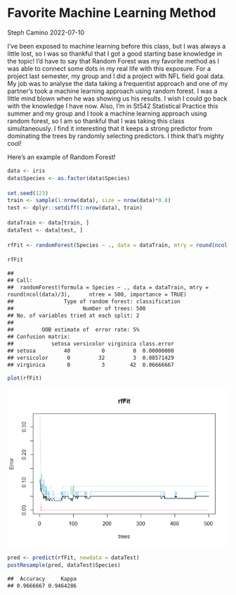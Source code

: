 Favorite Machine Learning Method
================
Steph Camino
2022-07-10

I’ve been exposed to machine learning before this class, but I was
always a little lost, so I was so thankful that I got a good starting
base knowledge in the topic! I’d have to say that Random Forest was my
favorite method as I was able to connect some dots in my real life with
this exposure. For a project last semester, my group and I did a project
with NFL field goal data. My job was to analyse the data taking a
frequentist approach and one of my partner’s took a machine learning
approach using random forest. I was a little mind blown when he was
showing us his results. I wish I could go back with the knowledge I have
now. Also, I’m in St542 Statistical Practice this summer and my group
and I took a machine learning approach using random forest, so I am so
thankful that I was taking this class simultaneously. I find it
interesting that it keeps a strong predictor from dominating the trees
by randomly selecting predictors. I think that’s mighty cool!

Here’s an example of Random Forest!

``` r
data <- iris
data$Species <- as.factor(data$Species)

set.seed(123)
train <- sample(1:nrow(data), size = nrow(data)*0.8)
test <- dplyr::setdiff(1:nrow(data), train)

dataTrain <- data[train, ]
dataTest <- data[test, ]

rfFit <- randomForest(Species ~ ., data = dataTrain, mtry = round(ncol(data)/3), ntree = 500, importance = TRUE)

rfFit
```

    ## 
    ## Call:
    ##  randomForest(formula = Species ~ ., data = dataTrain, mtry = round(ncol(data)/3),      ntree = 500, importance = TRUE) 
    ##                Type of random forest: classification
    ##                      Number of trees: 500
    ## No. of variables tried at each split: 2
    ## 
    ##         OOB estimate of  error rate: 5%
    ## Confusion matrix:
    ##            setosa versicolor virginica class.error
    ## setosa         40          0         0  0.00000000
    ## versicolor      0         32         3  0.08571429
    ## virginica       0          3        42  0.06666667

``` r
plot(rfFit)
```

![](../images/unnamed-chunk-5-1.png)<!-- -->

``` r
pred <- predict(rfFit, newdata = dataTest)
postResample(pred, dataTest$Species)
```

    ##  Accuracy     Kappa 
    ## 0.9666667 0.9464286

